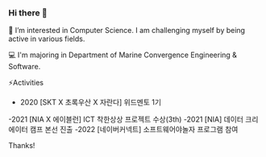### Hi there 👋
🌱 I’m interested in Computer Science. I am challenging myself by being active in various fields.

💻 I'm majoring in Department of Marine Convergence Engineering & Software.

⚡Activities
- 2020 [SKT X 초록우산 X 자란다] 위드멘토 1기

-2021 [NIA X 에이블런] ICT 착한상상 프로젝트 수상(3th) 
-2021 [NIA] 데이터 크리에이터 캠프 본선 진출
-2022 [네이버커넥트] 소프트웨어야놀자 프로그램 참여

Thanks!

<!--
**ahyns62/ahyns62** is a ✨ _special_ ✨ repository because its `README.md` (this file) appears on your GitHub profile.

Here are some ideas to get you started:

- 🔭 I’m currently working on ...
- 🌱 I’m currently learning ...
- 👯 I’m looking to collaborate on ...
- 🤔 I’m looking for help with ...
- 💬 Ask me about ...
- 📫 How to reach me: ...
- 😄 Pronouns: ...
- ⚡ Fun fact: ...
-->
